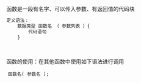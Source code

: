 函数是一段有名字、可以传入参数、有返回值的代码块



```markdown
定义语法：
	数据类型 函数名 （ 参数列表 ）{
		代码语句
	}
```

​	

函数的使用：在其他函数中使用如下语法进行调用

​	`函数名( 参数名 );`

